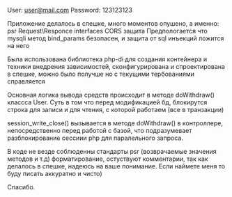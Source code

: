 User:     user@mail.com
Password: 123123123

Приложение делалось в спешке, много моментов опушено, а именно:
psr Request\Responce interfaces
CORS защита
Предпологается что mysqli метод bind_params безопасен, и защита от sql инъекций ложится на него

Была использована библиотека php-di для создания контейнера и техники внедрения зависимостей, сконфигурирована и спроектирована в спешке, можно было получше но с текущими тербованиями справляется

Основная логика вывода средств происходит в методе doWithdraw() классса User.
Суть в том что перед модификацией бд, блокирутся строка для записи и для чтения, с которой работаем (все в транзакции)

session_write_close() вызывается в методе doWithdraw() в контроллере, непосредственно перед работой с базой, что подразумевает разблокирование сессиии php для паралельного запроса.

В коде не везде соблюденны стандарты psr (возврачаемые значения методов и т.д) форматирование, остуствуют комментарии, так как делалось в спешке, надеюсь на ваше понимание. Если наймете меня то буду писать аккуратно и чисто)

Спасибо.
